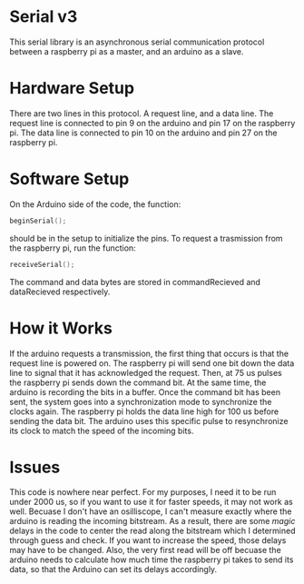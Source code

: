 # Serial v3
This serial library is an asynchronous serial communication protocol between a raspberry pi as a master, and an arduino as a slave. 

# Hardware Setup
There are two lines in this protocol. A request line, and a data line. The request line is connected to pin 9 on the arduino and pin 17 on the raspberry pi. The data line is connected to pin 10 on the arduino and pin 27 on the raspberry pi. 

# Software Setup
On the Arduino side of the code, the function:
```c
beginSerial();
```
should be in the setup to initialize the pins.
To request a trasmission from the raspberry pi, run the function:
```c
receiveSerial();
```
The command and data bytes are stored in commandRecieved and dataRecieved respectively. 

# How it Works
If the arduino requests a transmission, the first thing that occurs is that the request line is powered on. The raspberry pi will send  one bit down the data line to signal that it has acknowledged the request. Then, at 75 us pulses the raspberry pi sends down the command bit. At the same time, the arduino is recording the bits in a buffer. Once the command bit has been sent, the system goes into a synchronization mode to synchronize the clocks again. The raspberry pi holds the data line high for 100 us before sending the data bit. The arduino uses this specific pulse to resynchronize its clock to match the speed of the incoming bits. 

# Issues
This code is nowhere near perfect. For my purposes, I need it to be run under 2000 us, so  if you want to use it for faster speeds, it may not work as well. Becuase I don't have an osilliscope, I can't measure exactly where the arduino is reading the incoming bitstream. As a result, there are some *magic* delays in the code to center the read along the bitstream which I determined through guess and check. If you want to increase the speed, those delays may have to be changed. Also, the very first read will be off becuase the arduino needs to calculate how much time the raspberry pi takes to send its data, so that the Arduino can set its delays accordingly. 